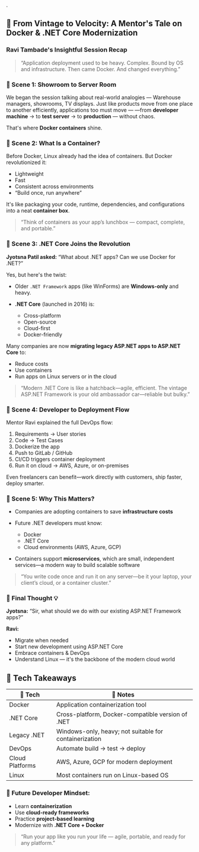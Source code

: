 .
## 🐳 **From Vintage to Velocity: A Mentor's Tale on Docker & .NET Core Modernization**

### **Ravi Tambade's Insightful Session Recap**

> “Application deployment used to be heavy. Complex. Bound by OS and infrastructure. Then came Docker. And changed everything.”


### 🔹 Scene 1: Showroom to Server Room

We began the session talking about real-world analogies —
Warehouse managers, showrooms, TV displays.
Just like products move from one place to another efficiently, applications too must move —
—from **developer machine** → to **test server** → to **production** — without chaos.

That's where **Docker containers** shine.


### 🔹 Scene 2: What Is a Container?

Before Docker, Linux already had the idea of containers.
But Docker revolutionized it:

* Lightweight
* Fast
* Consistent across environments
* “Build once, run anywhere”

It's like packaging your code, runtime, dependencies, and configurations into a neat **container box**.

> “Think of containers as your app’s lunchbox — compact, complete, and portable.”


### 🔹 Scene 3: .NET Core Joins the Revolution

**Jyotsna Patil asked:** “What about .NET apps? Can we use Docker for .NET?”

Yes, but here's the twist:

* Older `.NET Framework` apps (like WinForms) are **Windows-only** and heavy.
* **.NET Core** (launched in 2016) is:

  * Cross-platform
  * Open-source
  * Cloud-first
  * Docker-friendly

Many companies are now **migrating legacy ASP.NET apps to ASP.NET Core** to:

* Reduce costs
* Use containers
* Run apps on Linux servers or in the cloud

> “Modern .NET Core is like a hatchback—agile, efficient. The vintage ASP.NET Framework is your old ambassador car—reliable but bulky.”


### 🔹 Scene 4: Developer to Deployment Flow

Mentor Ravi explained the full DevOps flow:

1. Requirements → User stories
2. Code → Test Cases
3. Dockerize the app
4. Push to GitLab / GitHub
5. CI/CD triggers container deployment
6. Run it on cloud → AWS, Azure, or on-premises

Even freelancers can benefit—work directly with customers, ship faster, deploy smarter.


### 🔹 Scene 5: Why This Matters?

* Companies are adopting containers to save **infrastructure costs**
* Future .NET developers must know:

  * Docker
  * .NET Core
  * Cloud environments (AWS, Azure, GCP)
* Containers support **microservices**, which are small, independent services—a modern way to build scalable software

> “You write code once and run it on any server—be it your laptop, your client’s cloud, or a container cluster.”


### 🔹 Final Thought 💡

**Jyotsna:** “Sir, what should we do with our existing ASP.NET Framework apps?”

**Ravi:**

* Migrate when needed
* Start new development using ASP.NET Core
* Embrace containers & DevOps
* Understand Linux — it's the backbone of the modern cloud world


## 🧠 Tech Takeaways

| 🔧 Tech         | 📝 Notes                                               |
| --------------- | ------------------------------------------------------ |
| Docker          | Application containerization tool                      |
| .NET Core       | Cross-platform, Docker-compatible version of .NET      |
| Legacy .NET     | Windows-only, heavy; not suitable for containerization |
| DevOps          | Automate build → test → deploy                         |
| Cloud Platforms | AWS, Azure, GCP for modern deployment                  |
| Linux           | Most containers run on Linux-based OS                  |



### 🚀 Future Developer Mindset:

* Learn **containerization**
* Use **cloud-ready frameworks**
* Practice **project-based learning**
* Modernize with **.NET Core + Docker**

> “Run your app like you run your life — agile, portable, and ready for any platform.”

 